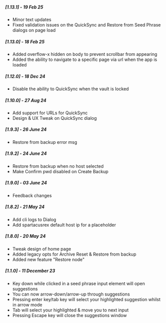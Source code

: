 
##### [1.13.1] - 19 Feb 25

- Minor text updates
- Fixed validation issues on the QuickSync and Restore from Seed Phrase dialogs on page load

##### [1.13.0] - 18 Feb 25

- Added overflow-x hidden on body to prevent scrollbar from appearing
- Added the ability to navigate to a specific page via url when the app is loaded

##### [1.12.0] - 18 Dec 24

- Disable the ability to QuickSync when the vault is locked

##### [1.10.0] - 27 Aug 24

- Add support for URLs for QuickSync
- Design & UX Tweak on QuickSync dialog

##### [1.9.3] - 26 June 24

- Restore from backup error msg

##### [1.9.2] - 24 June 24

- Restore from backup when no host selected
- Make Confirm pwd disabled on Create Backup

##### [1.9.0] - 03 June 24

- Feedback changes

##### [1.8.2] - 21 May 24

- Add cli logs to Dialog
- Add spartacusrex default host ip for a placeholder

##### [1.8.0] - 20 May 24

- Tweak design of home page
- Added legacy opts for Archive Reset & Restore from backup
- Added new feature "Restore node"

##### [1.1.0] - 11 December 23

- Key down while clicked in a seed phrase input element will open suggestions
- You can now arrow-down/arrow-up through suggestions
- Pressing enter key/tab key will select your highlighted suggestion whilst in arrow mode
- Tab will select your highlighted & move you to next input
- Pressing Escape key will close the suggestions window


